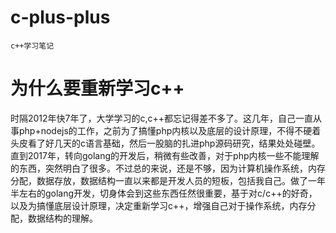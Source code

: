 # c-plus-plus

    c++学习笔记

# 为什么要重新学习c++
   
   时隔2012年快7年了，大学学习的c,c++都忘记得差不多了。这几年，自己一直从事php+nodejs的工作，之前为了搞懂php内核以及底层的设计原理，不得不硬着头皮看了好几天的c语言基础，然后一股脑的扎进php源码研究，结果处处碰壁。
   直到2017年，转向golang的开发后，稍微有些改善，对于php内核一些不能理解的东西，突然明白了很多。不过总的来说，还是不够，因为计算机操作系统，内存分配，数据存放，数据结构一直以来都是开发人员的短板，包括我自己。做了一年半左右的golang开发，切身体会到这些东西任然很重要，基于对c/c++的好奇，以及为搞懂底层设计原理，决定重新学习c++，增强自己对于操作系统，内存分配，数据结构的理解。


